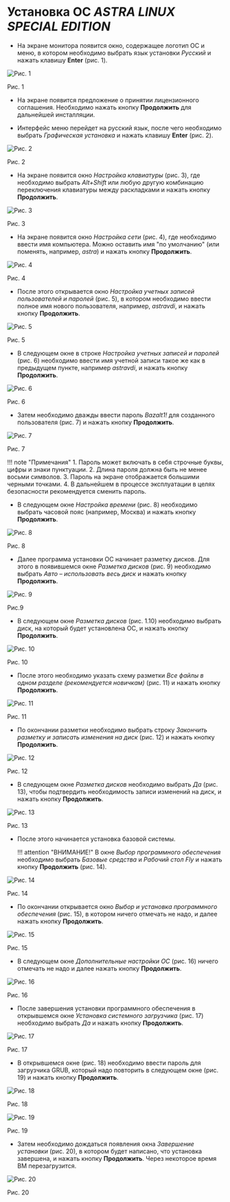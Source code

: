 # Установка ОС *ASTRA LINUX SPECIAL EDITION*


- На экране монитора появится окно, содержащее логотип ОС и меню, в котором необходимо 
выбрать язык установки *Русский* и нажать клавишу **Enter** (рис. 1).
 
![Рис. 1](../../_assets/engineer_guide/pic1.png)

Рис. 1

- На экране появится предложение о принятии лицензионного соглашения. Необходимо нажать кнопку 
**Продолжить** для дальнейшей инсталляции.

- Интерфейс меню перейдет на русский язык, после чего необходимо выбрать 
*Графическая установка* и нажать клавишу **Enter** (рис. 2).
 
![Рис. 2](../../_assets/engineer_guide/pic2.png)

Рис. 2

- На экране появится окно *Настройка клавиатуры* (рис. 3), где необходимо выбрать *Alt+Shift* 
или любую другую комбинацию переключения клавиатуры между раскладками и нажать кнопку **Продолжить**.
 
![Рис. 3](../../_assets/engineer_guide/pic3.png)

Рис. 3

- На экране появится окно *Настройка сети* (рис. 4), где необходимо ввести имя компьютера. 
Можно оставить имя "по умолчанию" (или поменять, например, *astra*) и нажать кнопку **Продолжить**.
 
![Рис. 4](../../_assets/engineer_guide/pic4.png)

Рис. 4

- После этого открывается окно *Настройка учетных записей пользователей и паролей* (рис. 5), в котором 
необходимо ввести полное имя нового пользователя, например, *astravdi*, и нажать кнопку **Продолжить**.
 
![Рис. 5](../../_assets/engineer_guide/pic5.png)

Рис. 5

- В следующем окне в строке *Настройка учетных записей и паролей* 
(рис. 6) необходимо ввести имя учетной записи такое же как в предыдущем пункте, например *astravdi*, 
и нажать кнопку **Продолжить**.
 
![Рис. 6](../../_assets/engineer_guide/pic6.png)

Рис. 6

- Затем необходимо дважды ввести пароль *Bazalt1!* для созданного пользователя (рис. 7) и нажать 
кнопку **Продолжить**.
 
![Рис. 7](../../_assets/engineer_guide/pic7.png)

Рис. 7

!!! note "Примечания"
    1. Пароль может включать в себя строчные буквы, цифры и знаки пунктуации.
    2. Длина пароля должна быть не менее восьми символов.
    3. Пароль на экране отображается большими черными точками.
    4. В дальнейшем в процессе эксплуатации в целях безопасности рекомендуется сменить пароль.

- В следующем окне *Настройка времени* (рис. 8) необходимо выбрать часовой пояс (например, Москва) 
и нажать кнопку **Продолжить**.
 
![Рис. 8](../../_assets/engineer_guide/pic8.png)

Рис. 8

- Далее программа установки ОС начинает разметку дисков. Для этого в появившемся окне 
*Разметка дисков* (рис. 9) необходимо выбрать *Авто – использовать весь диск* и нажать кнопку **Продолжить**.
 
![Рис. 9](../../_assets/engineer_guide/pic9.png)

Рис.9

- В следующем окне *Разметка дисков* (рис. 1.10) необходимо выбрать диск, на который 
будет установлена ОС, и нажать кнопку **Продолжить**.
 
![Рис. 10](../../_assets/engineer_guide/pic10.png)

Рис. 10

- После этого необходимо указать схему разметки *Все файлы в одном разделе (рекомендуется новичкам)* (рис. 11) 
и нажать кнопку **Продолжить**.
 
![Рис. 11](../../_assets/engineer_guide/pic11.png)

Рис. 11

- По окончании разметки необходимо выбрать строку *Закончить разметку и записать изменения на диск* (рис. 12) 
и нажать кнопку **Продолжить**.
 
![Рис. 12](../../_assets/engineer_guide/pic12.png)

Рис. 12

- В следующем окне *Разметка дисков* необходимо выбрать *Да* (рис. 13), чтобы подтвердить необходимость 
записи изменений на диск, и нажать кнопку **Продолжить**.
 
![Рис. 13](../../_assets/engineer_guide/pic13.png)

Рис. 13

- После этого начинается установка базовой системы.

    !!! attention "ВНИМАНИЕ!" 
        В окне *Выбор программного обеспечения* необходимо выбрать *Базовые средства* и 
        *Рабочий стол Fly* и нажать кнопку **Продолжить** (рис. 14).
 
![Рис. 14](../../_assets/engineer_guide/pic14.png)

Рис. 14

- По окончании открывается окно *Выбор и установка программного обеспечения* (рис. 15), в котором 
ничего отмечать не надо, и далее нажать кнопку **Продолжить**.
 
![Рис. 15](../../_assets/engineer_guide/pic15.png)

Рис. 15

- В следующем окне *Дополнительные настройки ОС* (рис. 16) ничего отмечать не надо и далее 
нажать кнопку **Продолжить**.
 
![Рис. 16](../../_assets/engineer_guide/pic16.png)

Рис. 16

- После завершения установки программного обеспечения в открывшемся окне *Установка системного загрузчика* 
(рис. 17) необходимо выбрать *Да* и нажать кнопку **Продолжить**.
 
![Рис. 17](../../_assets/engineer_guide/pic17.png)

Рис. 17

- В открывшемся окне (рис. 18) необходимо ввести пароль для загрузчика GRUB, который надо повторить 
в следующем окне (рис. 19) и нажать кнопку **Продолжить**.
 
![Рис. 18](../../_assets/engineer_guide/pic18.png)

Рис. 18

![Рис. 19](../../_assets/engineer_guide/pic19.png) 

Рис. 19

- Затем необходимо дождаться появления окна *Завершение установки* (рис. 20), в котором будет 
написано, что установка завершена, и нажать кнопку **Продолжить**. Через некоторое время ВМ перезагрузится.
 
![Рис. 20](../../_assets/engineer_guide/pic20.png) 

Рис. 20
